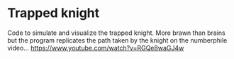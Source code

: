 # Trapped knight
Code to simulate and visualize the trapped knight. More brawn than brains but the program replicates the path taken by the knight on the numberphile video... https://www.youtube.com/watch?v=RGQe8waGJ4w
